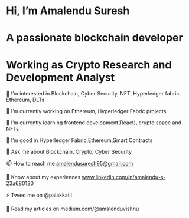 
# Hi, I’m Amalendu Suresh
# A passionate blockchain developer
# Working as Crypto Research and Development Analyst

👀 I’m interested in Blockchain, Cyber Security, NFT, Hyperledger fabric, Ethereum, DLTs

🔭 I’m currently working on Ethereum, Hyperledger Fabric projects 

🌱 I’m currently learning frontend development(React), crypto space and NFTs

👯 I’m good in Hyperledger Fabric,Ethereum,Smart Contracts

💬 Ask me about Blockchain, Crypto, Cyber Security 

📫 How to reach me amalendusuresh95@gmail.com

📄 Know about my experiences www.linkedin.com/in/amalendu-s-23a680130

⚡ Tweet me on @palakkatil

🎨 Read my articles on medium.com/@amalenduvishnu
